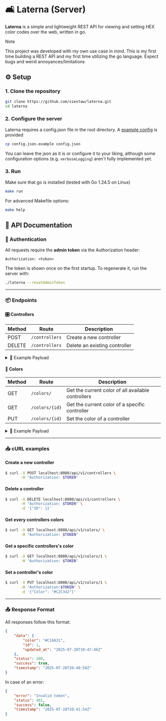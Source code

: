 # 🛋️ Laterna (Server)

**Laterna** is a simple and lightweight REST API for viewing and setting HEX color codes over the web, written in go.

> [!NOTE]
> This project was developed with my own use case in mind.
> This is my first time building a REST API and my first time utilizing the go language.
> Expect bugs and weird annoyances/limitations

## ⚙️ Setup

### 1. Clone the repository

```sh
git clone https://github.com/siestaw/laterna.git
cd laterna
```

### 2. Configure the server

Laterna requires a config.json file in the root directory. A [example config](https://github.com/siestaw/Laterna/blob/main/config.json.example) is provided

```sh
cp config.json.example config.json
```

You can leave the json as it is or configure it to your liking, although some configuration options (e.g. `verboseLogging`) aren't fully implemented yet.

### 3. Run

Make sure that go is installed (tested with Go 1.24.5 on Linux)

```sh
make run
```

For advanced Makefile options:

```sh
make help
```

## 🛜 API Documentation

### 🔑 Authentication

All requests require the **admin token** via the Authorization header:

```
Authorization: <token>
```

The token is shown once on the first startup. To regenerate it, run the server with:

```sh
./laterna --resetAdminToken
```

---

### 📦️ Endpoints

#### 🎛️ Controllers

| Method | Route          | Description                   |
| ------ | -------------- | ----------------------------- |
| POST   | `/controllers` | Create a new controller       |
| DELETE | `/controllers` | Delete an existing controller |

<details> <summary>🔧 Example Payload</summary>

```jsonc
// DELETE /controllers
{
    "ID": 1
}
```

</details>

#### 🎨 Colors

| Method | Route          | Description                                        |
| ------ | -------------- | -------------------------------------------------- |
| GET    | `/colors/`     | Get the current color of all available controllers |
| GET    | `/colors/{id}` | Get the current color of a specific controller     |
| PUT    | `/colors/{id}` | Set the color of a controller                      |

<details> <summary>🔧 Example Payload</summary>

```jsonc
// PUT /colors/1
{
    "Color": "#5398B7"
}
```

</details>

---

### 📥️ cURL examples

#### Create a new controller

```bash
$ curl -X POST localhost:8080/api/v1/controllers \
       -H "Authorization: $TOKEN"
```

#### Delete a controller

```bash
$ curl -X DELETE localhost:8080/api/v1/controllers \
       -H "Authorization: $TOKEN" \
       -d '{"ID": 1}'
```

#### Get every controllers colors

```bash
$ curl -X GET localhost:8080/api/v1/colors/ \
       -H "Authorization: $TOKEN"
```

#### Get a specific controllers's color

```bash
$ curl -X GET localhost:8080/api/v1/colors/1 \
       -H "Authorization: $TOKEN"
```

#### Set a controller's color

```bash
$ curl -X PUT localhost:8080/api/v1/colors/1 \
       -H "Authorization:$TOKEN" \
       -d '{"Color": "#C2C342"}'
```

---

### 📤️ Response Format

All responses follow this format:

```json
{
    "data": {
        "color": "#C16A31",
        "id": 1,
        "updated_at": "2025-07-28T19:47:46Z"
    },
    "status": 200,
    "success": true,
    "timestamp": "2025-07-28T20:40:58Z"
}
```

In case of an error:

```json
{
    "error": "Invalid token",
    "status": 401,
    "success": false,
    "timestamp": "2025-07-28T20:41:54Z"
}
```
